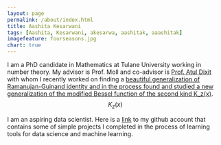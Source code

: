 ```yaml
---
layout: page
permalink: /about/index.html
title: Aashita Kesarwani
tags: [Aashita, Kesarwani, akesarwa, aashitak, aaashitak]
imagefeature: fourseasons.jpg
chart: true
---
```

I am a PhD candidate in Mathematics at Tulane University working in number theory. My advisor is Prof. Moll and co-advisor is [Prof. Atul Dixit](https://sites.google.com/a/iitgn.ac.in/atuldixit/) with whom I recently worked on finding a [beautiful generalization of Ramanujan-Guinand identity and in the process found and studied a new generalization of the modified Bessel function of the second kind K_z(x)](https://arxiv.org/abs/1706.05363). 
$$K_z(x)$$

I am an aspiring data scientist. Here is a [link](https://github.com/AashitaK) to my github account that contains some of simple projects I completed in the process of learning tools for data science and machine learning.


